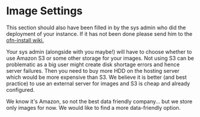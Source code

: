 # Image Settings

This section should also have been filled in by the sys admin who did the deployment of your instance. If it has not been done please send him to the [ofn-install wiki.](https://github.com/openfoodfoundation/ofn-install/wiki/Sending-emails-from-OFN)

Your sys admin (alongside with you maybe!) will have to choose whether to use Amazon S3 or some other storage for your images. Not using S3 can be problematic as a big user might create disk shortage errors and hence server failures. Then you need to buy more HDD on the hosting server which would be more expensive than S3. We believe it is better (and best practice) to use an external server for images and S3 is cheap and already configured. 

We know it's Amazon, so not the best data friendly company... but we store only images for now. We would like to find a more data-friendly option.
